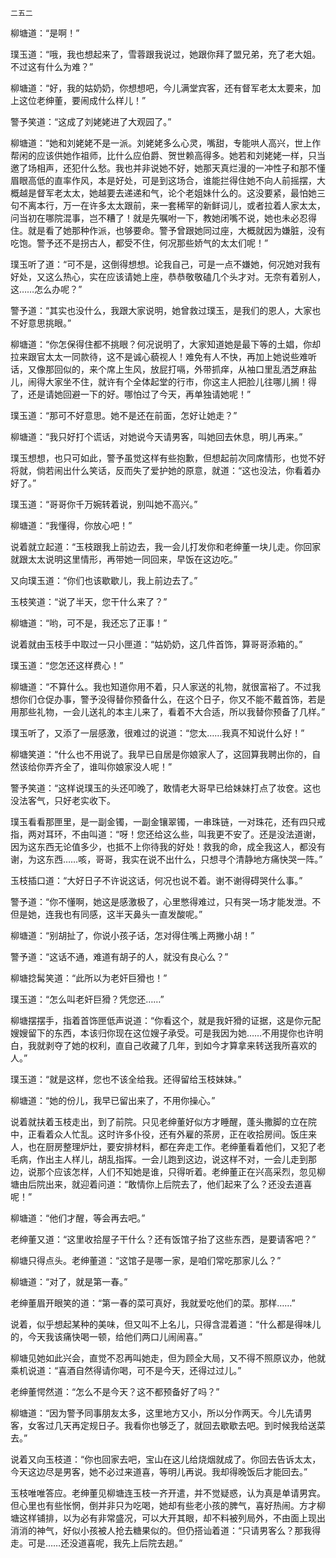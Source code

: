     二五二 

   柳塘道：“是啊！”

   璞玉道：“哦，我也想起来了，雪蓉跟我说过，她跟你拜了盟兄弟，充了老大姐。不过这有什么为难？”

   柳塘道：“好，我的姑奶奶，你想想吧，今儿满堂宾客，还有督军老太太要来，加上这位老绅董，要闹成什么样儿！”

   警予笑道：“这成了刘姥姥进了大观园了。”

   柳塘道：“她和刘姥姥不是一派。刘姥姥多么心灵，嘴甜，专能哄人高兴，世上作帮闲的应该供她作祖师，比什么应伯爵、贺世赖高得多。她若和刘姥姥一样，只当邀了场相声，还犯什么愁。我也并非说她不好，她那天真烂漫的一冲性子和那不懂眉眼高低的直率作风，本是好处，可是到这场合，谁能拦得住她不向人前摇摆，大概越是督军老太太，她越要去递递和气，论个老姐妹什么的。这没要紧，最怕她三句不离本行，万一在许多太太跟前，来一套稀罕的新鲜词儿，或者拉着人家太太，问当初在哪院混事，岂不糟了！就是先嘱咐一下，教她闭嘴不说，她也未必忍得住。就是看了她那种作派，也够要命。警予曾跟她同过座，大概就因为嫌脏，没有吃饱。警予还不是拐古人，都受不住，何况那些娇气的太太们呢！”

   璞玉听了道：“可不是，这倒得想想。论我自己，可是一点不嫌她，何况她对我有好处，又这么热心，实在应该请她上座，恭恭敬敬磕几个头才对。无奈有着别人，这……怎么办呢？”

   警予道：“其实也没什么，我跟大家说明，她曾救过璞玉，是我们的恩人，大家也不好意思挑眼。”

   柳塘道：“你怎保得住都不挑眼？何况说明了，大家知道她是最下等的土娼，你却拉来跟官太太一同款待，这不是诚心藐视人！难免有人不快，再加上她说些难听话，又像那回似的，来个席上生风，放屁打嗝，外带抓痒，从袖口里乱洒芝麻盐儿，闹得大家坐不住，就许有个全体起堂的行市，你这主人把脸儿往哪儿搁！得了，还是请她回避一下的好。哪怕过了今天，再单独请她呢！”

   璞玉道：“那可不好意思。她不是还在前面，怎好让她走？”

   柳塘道：“我只好打个谎话，对她说今天请男客，叫她回去休息，明儿再来。”

   璞玉想想，也只可如此，警予虽觉这样有些抱歉，但想起前次同席情形，也觉不好将就，倘若闹出什么笑话，反而失了爱护她的原意，就道：“这也没法，你看着办好了。”

   璞玉道：“哥哥你千万婉转着说，别叫她不高兴。”

   柳塘道：“我懂得，你放心吧！”

   说着就立起道：“玉枝跟我上前边去，我一会儿打发你和老绅董一块儿走。你回家就跟太太说明这里情形，再带她一同回来，早饭在这边吃。”

   又向璞玉道：“你们也该歇歇儿，我上前边去了。”

   玉枝笑道：“说了半天，您干什么来了？”

   柳塘道：“哟，可不是，我还忘了正事！”

   说着就由玉枝手中取过一只小匣道：“姑奶奶，这几件首饰，算哥哥添箱的。”

   璞玉道：“您怎还这样费心！”

   柳塘道：“不算什么。我也知道你用不着，只人家送的礼物，就很富裕了。不过我想你们仓促办事，警予没得替你预备什么，在这个日子，你又不能不戴首饰，若是用那些礼物，一会儿送礼的本主儿来了，看着不大合适，所以我替你预备了几样。”

   璞玉听了，又添了一层感激，很难过的说道：“您太……我真不知说什么好！”

   柳塘笑道：“什么也不用说了。我早已自居是你娘家人了，这回算我聘出你的，自然该给你弄齐全了，谁叫你娘家没人呢！”

   警予笑道：“这样说璞玉的头还叩晚了，敢情老大哥早已给妹妹打点了妆奁。这也没法客气，只好老实收下。

   璞玉看看那匣里，是一副金镯，一副金镶翠镯，一串珠链，一对珠花，还有四只戒指，两对耳环，不由叫道：“呀！您还给这么些，叫我更不安了。还是没法道谢，因为这东西无论值多少，也抵不上你待我的好处！救我的命，成全我这人，都没有谢，为这东西……咳，哥哥，我实在说不出什么，只想寻个清静地方痛快哭一阵。”

   玉枝插口道：“大好日子不许说这话，何况也说不着。谢不谢得碍哭什么事。”

   警予道：“你不懂啊，她这是感激极了，心里憋得难过，只有哭一场才能发泄。不但是她，连我也有同感，这半天鼻头一直发酸呢。”

   柳塘道：“别胡扯了，你说小孩子话，怎对得住嘴上两撇小胡！”

   警予道：“这话不通，难道有胡子的人，就没有良心么？”

   柳塘捻髯笑道：“此所以为老奸巨猾也！”

   璞玉道：“怎么叫老奸巨猾？凭您还……”

   柳塘摆摆手，指着首饰匣低声说道：“你看这个，就是我奸猾的证据，这是你元配嫂嫂留下的东西，本该归你现在这位嫂子承受。可是我因为她……不用提你也许明白，我就剥夺了她的权利，直自己收藏了几年，到如今才算拿来转送我所喜欢的人。”

   璞玉道：“就是这样，您也不该全给我。还得留给玉枝妹妹。”

   柳塘道：“她的份儿，我早已留出来了，不用你操心。”

   说着就扶着玉枝走出，到了前院。只见老绅董好似方才睡醒，蓬头撒脚的立在院中，正看着众人忙乱。这时许多仆役，还有外雇的茶房，正在收拾房间。饭庄来人，也在厨房整理炉灶，要安排材料，都在奔走工作。老绅董看着他们，又犯了老毛病，作出主人样儿，胡乱指挥。一会儿跑到这边，说这样不对，一会儿走到那边，说那个应该怎样，人们不知她是谁，只得听着。老绅董正在兴高采烈，忽见柳塘由后院出来，就迎着问道：“敢情你上后院去了，他们起来了么？还没去道喜呢！”

   柳塘道：“他们才醒，等会再去吧。”

   老绅董又道：“这里收拾屋子干什么？还有饭馆子抬了这些东西，是要请客吧？”

   柳塘只得点头。老绅董道：“这馆子是哪一家，是咱们常吃那家儿么？”

   柳塘道：“对了，就是第一春。”

   老绅董眉开眼笑的道：“第一春的菜可真好，我就爱吃他们的菜。那样……”

   说着，似乎想起某种的美味，但又叫不上名儿，只得含混着道：“什么都是得味儿的，今天我该痛快喝一顿，给他们两口儿闹闹喜。”

   柳塘见她如此兴会，直觉不忍再叫她走，但为顾全大局，又不得不照原议办，他就乘机说道：“喜酒自然得请你喝，可不是今天，还得过过儿。”

   老绅董愕然道：“怎么不是今天？这不都预备好了吗？”

   柳塘道：“因为警予同事朋友太多，这里地方又小，所以分作两天。今儿先请男客，女客过几天再定规日子。我看你也够乏了，就回去歇歇去吧。到时候我给送菜去。”

   说着又向玉枝道：“你也回家去吧，宝山在这儿给烧烟就成了。你回去告诉太太，今天这边尽是男客，她不必过来道喜，等明儿再说。我却得晚饭后才能回去。”

   玉枝唯唯答应。老绅董见柳塘连玉枝一齐开遣，并不觉疑惑，认为真是单请男宾。但心里也有些怅惘，倒并非只为吃喝，她却有些老小孩的脾气，喜好热闹。方才柳塘这样铺排，以为必有非常盛况，可以大开其眼，却不料被列局外，不由面上现出消消的神气，好似小孩被人抢去糖果似的。但仍搭讪着道：“只请男客么？那我得走。可是……还没道喜呢，我先上后院去趟。”

